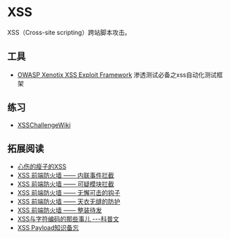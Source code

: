 # XSS
XSS（Cross-site scripting）跨站脚本攻击。

## 工具
* [OWASP Xenotix XSS Exploit Framework](http://xenotix.in/) 渗透测试必备之xss自动化测试框架

## 练习
* [XSSChallengeWiki](https://github.com/cure53/XSSChallengeWiki/wiki)

## 拓展阅读
* [心伤的瘦子的XSS](http://www.wooyun.org/whitehats/%E5%BF%83%E4%BC%A4%E7%9A%84%E7%98%A6%E5%AD%90)
* [XSS 前端防火墙 —— 内联事件拦截](http://fex.baidu.com/blog/2014/06/xss-frontend-firewall-1/)
* [XSS 前端防火墙 —— 可疑模块拦截](http://fex.baidu.com/blog/2014/06/xss-frontend-firewall-2/)
* [XSS 前端防火墙 —— 无懈可击的钩子](http://fex.baidu.com/blog/2014/06/xss-frontend-firewall-3/)
* [XSS 前端防火墙 —— 天衣无缝的防护](http://fex.baidu.com/blog/2014/06/xss-frontend-firewall-4/)
* [XSS 前端防火墙 —— 整装待发](http://fex.baidu.com/blog/2014/06/xss-frontend-firewall-5/)
* [XSS与字符编码的那些事儿 ---科普文](http://drops.wooyun.org/tips/689)
* [XSS Payload知识备忘](http://freewifi2.lofter.com/post/1cbcc53d_408791b)